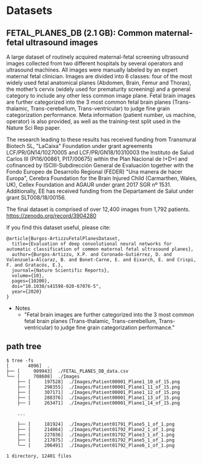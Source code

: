 # Datasets

## FETAL_PLANES_DB (2.1 GB): Common maternal-fetal ultrasound images
A large dataset of routinely acquired maternal-fetal screening ultrasound images collected from two different hospitals by several operators and ultrasound machines. All images were manually labeled by an expert maternal fetal clinician. Images are divided into 6 classes: four of the most widely used fetal anatomical planes (Abdomen, Brain, Femur and Thorax), the mother’s cervix (widely used for prematurity screening) and a general category to include any other less common image plane. Fetal brain images are further categorized into the 3 most common fetal brain planes (Trans-thalamic, Trans-cerebellum, Trans-ventricular) to judge fine grain categorization performance. Meta information (patient number, us machine, operator) is also provided, as well as the training-test split used in the Nature Sci Rep paper.

The research leading to these results has received funding from Transmural Biotech SL, "LaCaixa" Foundation under grant agreements LCF/PR/GN14/10270005 and LCF/PR/GN18/10310003 the Instituto de Salud Carlos III (PI16/00861, PI17/00675) within the Plan Nacional de I+D+I and cofinanced by ISCIII-Subdirección General de Evaluación together with the Fondo Europeo de Desarrollo Regional (FEDER) "Una manera de hacer Europa", Cerebra Foundation for the Brain Injured Child (Carmarthen, Wales, UK), Cellex Foundation and AGAUR under grant 2017 SGR nº 1531. Additionally, EE has received funding from the Departament de Salut under grant SLT008/18/00156. 

The final dataset is comprised of over 12,400 images from 1,792 patients. https://zenodo.org/record/3904280

If you find this dataset useful, please cite:

    @article{Burgos-ArtizzuFetalPlanesDataset,
      title={Evaluation of deep convolutional neural networks for automatic classification of common maternal fetal ultrasound planes},
      author={Burgos-Artizzu, X.P. and Coronado-Gutiérrez, D. and Valenzuela-Alcaraz, B. and Bonet-Carne, E. and Eixarch, E. and Crispi, F. and Gratacós, E.},
      journal={Nature Scientific Reports}, 
      volume={10},
      pages={10200},
      doi="10.1038/s41598-020-67076-5",
      year={2020}
    } 



* Notes
	* "Fetal brain images are further categorized into the 3 most common fetal brain planes (Trans-thalamic, Trans-cerebellum, Trans-ventricular) to judge fine grain categorization performance."

## path tree 
```
$ tree -fs
[       4096]  .
├── [     909943]  ./FETAL_PLANES_DB_data.csv
└── [     708608]  ./Images
    ├── [     197528]  ./Images/Patient00001_Plane1_10_of_15.png
    ├── [     298355]  ./Images/Patient00001_Plane1_11_of_15.png
    ├── [     307171]  ./Images/Patient00001_Plane1_12_of_15.png
    ├── [     288376]  ./Images/Patient00001_Plane1_13_of_15.png
    ├── [     263471]  ./Images/Patient00001_Plane1_14_of_15.png

	...

    ├── [     181924]  ./Images/Patient01791_Plane5_1_of_1.png
    ├── [     214864]  ./Images/Patient01792_Plane2_1_of_1.png
    ├── [     227836]  ./Images/Patient01792_Plane3_1_of_1.png
    ├── [     217875]  ./Images/Patient01792_Plane5_1_of_1.png
    └── [     206491]  ./Images/Patient01792_Plane6_1_of_1.png

1 directory, 12401 files
```

